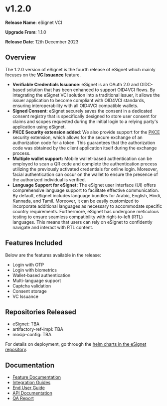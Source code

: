 # v1.2.0

**Release Name**: eSignet VCI

**Upgrade From**: 1.1.0

**Release Date**: 12th December 2023

## Overview

The 1.2.0 version of eSignet is the fourth release of eSignet which mainly focuses on the [**VC Issuance**](../../integration/vc-issuance.md) feature.

* **Verifiable Credentials Issuance**: eSignet is an OAuth 2.0 and OIDC-based solution that has been enhanced to support OID4VCI flows. By integrating the eSignet VCI solution into a traditional issuer, it allows the issuer application to become compliant with OID4VCI standards, ensuring interoperability with all OID4VCI compatible wallets.
* **Signed Consent**: eSignet securely saves the consent in a dedicated consent registry that is specifically designed to store user consent for claims and scopes requested during the initial login to a relying party's application using eSignet.
* **PKCE Security extension added**: We also provide support for the [PKCE](https://www.rfc-editor.org/rfc/rfc7636) security extension, which allows for the secure exchange of an authorization code for a token. This guarantees that the authorization code was obtained by the client application itself during the exchange process.
* **Multiple wallet support:** Mobile wallet-based authentication can be employed to scan a QR code and complete the authentication process utilizing the previously activated credentials for online login. Moreover, facial authentication can occur on the wallet to ensure the presence of the authorized individual is verified.
* **Language Support for eSignet:**  The eSignet user interface (UI) offers comprehensive language support to facilitate effective communication. By default, eSignet includes language bundles for Arabic, English, Hindi, Kannada, and Tamil. Moreover, it can be easily customized to incorporate additional languages as necessary to accommodate specific country requirements. Furthermore, eSignet has undergone meticulous testing to ensure seamless compatibility with right-to-left (RTL) languages. This means that users can rely on eSignet to confidently navigate and interact with RTL content.

## Features Included

Below are the features available in the release:

* Login with OTP
* Login with biometrics
* Wallet-based authentication
* Multi-language support
* Captcha validation
* Consent storage
* VC Issuance

## Repositories Released

* eSignet: TBA
* artifactory-ref-impl: TBA
* mosip-config: TBA

For details on deployment, go through the [helm charts in the eSignet repository](https://github.com/mosip/esignet/tree/v1.1.0/helm).

## Documentation

* [Feature Documentation](../../overview/features/)
* [Integration Guides](../../integration/)
* [End User Guide](../../end-user-guide/)
* [API Documentation](https://mosip.stoplight.io/docs/identity-provider/jlmszj6dlxigw-e-signet)
* [QA Report](test-report/)

